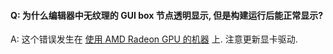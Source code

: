 #### Q: 为什么编辑器中无纹理的 GUI box 节点透明显示, 但是构建运行后能正常显示?

A: 这个错误发生在 [使用 AMD Radeon GPU 的机器](https://github.com/defold/editor2-issues/issues/2723) 上. 注意更新显卡驱动.
